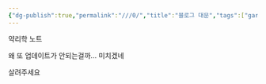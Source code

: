```yaml
---
{"dg-publish":true,"permalink":"///0/","title":"블로그 대문","tags":["gardenEntry"]}
---
```


약리학 노트

왜 또 업데이트가 안되는걸까... 미치겠네

살려주세요